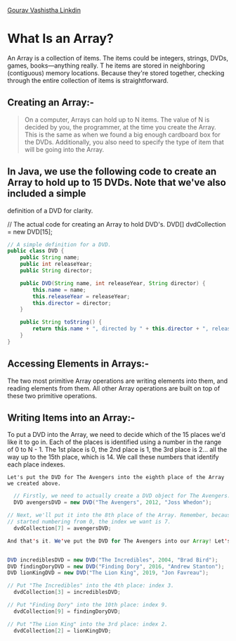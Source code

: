 [Gourav Vashistha Linkdin](https://www.linkedin.com/in/gourav-vashistha/)
# What Is an Array?

  An Array is a collection of items. The items could be integers, strings, DVDs, games, books—anything really. T
  he items are stored in neighboring (contiguous) memory locations. Because they're stored together, 
  checking through the entire collection of items is straightforward.

## Creating an Array:-
> On a computer, Arrays can hold up to N items. The value of N is decided by you, the programmer, 
> at the time you create the Array. This is the same as when we found a big enough cardboard box for the DVDs.
> Additionally, you also need to specify the type of item that will be going into the Array.

## In Java, we use the following code to create an Array to hold up to 15 DVDs. Note that we've also included a simple 
definition of a DVD for clarity.

// The actual code for creating an Array to hold DVD's.
DVD[] dvdCollection = new DVD[15];
``` java
// A simple definition for a DVD.
public class DVD {
    public String name;
    public int releaseYear;
    public String director;

    public DVD(String name, int releaseYear, String director) {
        this.name = name;
        this.releaseYear = releaseYear;
        this.director = director;
    }

    public String toString() {
        return this.name + ", directed by " + this.director + ", released in " + this.releaseYear;
    }
}

```
## Accessing Elements in Arrays:-
  The two most primitive Array operations are writing elements into them, and reading elements from them. All other Array 
  operations are built on top of these two primitive operations.

##  Writing Items into an Array:-
  To put a DVD into the Array, we need to decide which of the 15 places we'd like it to go in. Each of the places is 
  identified using a number in the range of 0 to N - 1. The 1st place is 0, the 2nd place is 1, the 3rd place is 2... 
  all the way up to the 15th place, which is 14. We call these numbers that identify each place indexes.

  `Let's put the DVD for The Avengers into the eighth place of the Array we created above.`

``` java
  // Firstly, we need to actually create a DVD object for The Avengers.
  DVD avengersDVD = new DVD("The Avengers", 2012, "Joss Whedon");

// Next, we'll put it into the 8th place of the Array. Remember, because we
// started numbering from 0, the index we want is 7.
  dvdCollection[7] = avengersDVD;

And that's it. We've put the DVD for The Avengers into our Array! Let's put a few more DVD's in.


DVD incrediblesDVD = new DVD("The Incredibles", 2004, "Brad Bird");
DVD findingDoryDVD = new DVD("Finding Dory", 2016, "Andrew Stanton");
DVD lionKingDVD = new DVD("The Lion King", 2019, "Jon Favreau");

// Put "The Incredibles" into the 4th place: index 3.
  dvdCollection[3] = incrediblesDVD;

// Put "Finding Dory" into the 10th place: index 9.
  dvdCollection[9] = findingDoryDVD;

// Put "The Lion King" into the 3rd place: index 2.
  dvdCollection[2] = lionKingDVD;

 ```
  